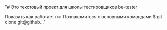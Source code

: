 "# Это текстовый проект для школы тестировщиков be-tester

Показать как работает гит
Познакомиться с основными командами
$ git clone git@github..."

